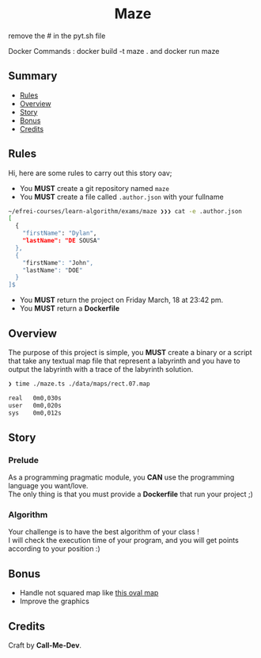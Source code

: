 <h1 align="center">
  Maze
</h1>

remove the # in the pyt.sh file

Docker Commands :
docker build -t maze . and
docker run maze

## <a name='summary'> Summary</a>

* [Rules](#rules)
* [Overview](#overview)
* [Story](#story)
* [Bonus](#bonus)
* [Credits](#credits)

## <a name='rules'> Rules</a>

Hi, here are some rules to carry out this story oav;

* You **MUST** create a git repository named `maze`
* You **MUST** create a file called `.author.json` with your fullname

```sh
~/efrei-courses/learn-algorithm/exams/maze ❯❯❯ cat -e .author.json
[
  {
    "firstName": "Dylan",
    "lastName": "DE SOUSA"
  },
  {
    "firstName": "John",
    "lastName": "DOE"
  }
]$
```
* You **MUST** return the project on Friday March, 18 at 23:42 pm.<br />
* You **MUST** return a **Dockerfile**

## <a name='overview'>Overview</a>

The purpose of this project is simple, you **MUST** create a binary or a script that take any textual map file that represent a labyrinth and you have to output the labyrinth with a trace of the labyrinth solution.
```sh
❯ time ./maze.ts ./data/maps/rect.07.map

real   0m0,030s
user   0m0,020s
sys    0m0,012s
```

## <a name='story'>Story</a>

### Prelude

As a programming pragmatic module, you **CAN** use the programming language you want/love.<br />
The only thing is that you must provide a **Dockerfile** that run your project ;)

### Algorithm

Your challenge is to have the best algorithm of your class ! <br />
I will check the execution time of your program, and you will get points according to your position :)

## <a name='bonus'> Bonus</a>

* Handle not squared map like [this oval map](./data/maps/oval_01.map)
* Improve the graphics

## <a name='credits'> Credits</a>

Craft by **Call-Me-Dev**.
